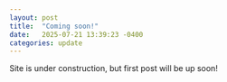 ```yaml
---
layout: post
title:  "Coming soon!"
date:   2025-07-21 13:39:23 -0400
categories: update
---
```

Site is under construction, but first post will be up soon!
